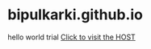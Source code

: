 # bipulkarki.github.io
hello world trial
<a href="https://bipulkarki.github.io">Click to visit the HOST</a>
